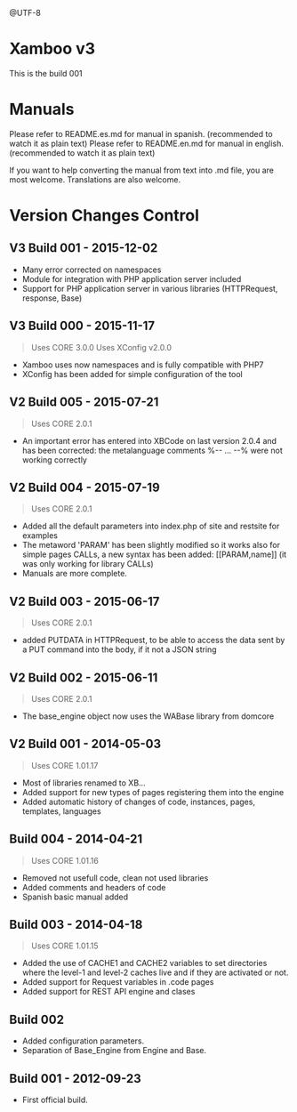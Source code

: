 @UTF-8

Xamboo v3
=============================
This is the build 001

Manuals
=======================

Please refer to README.es.md for manual in spanish. (recommended to watch it as plain text)
Please refer to README.en.md for manual in english. (recommended to watch it as plain text)

If you want to help converting the manual from text into .md file, you are most welcome.
Translations are also welcome.

Version Changes Control
=======================

V3 Build 001 - 2015-12-02
-----------------------
- Many error corrected on namespaces
- Module for integration with PHP application server included
- Support for PHP application server in various libraries (HTTPRequest, response, Base)

V3 Build 000 - 2015-11-17
-----------------------
> Uses CORE 3.0.0
> Uses XConfig v2.0.0
- Xamboo uses now namespaces and is fully compatible with PHP7
- XConfig has been added for simple configuration of the tool

V2 Build 005 - 2015-07-21
-----------------------
> Uses CORE 2.0.1
- An important error has entered into XBCode on last version 2.0.4 and has been corrected: the metalanguage comments %-- ... --% were not working correctly

V2 Build 004 - 2015-07-19
-----------------------
> Uses CORE 2.0.1
- Added all the default parameters into index.php of site and restsite for examples
- The metaword 'PARAM' has been slightly modified so it works also for simple pages CALLs, a new syntax has been added: [[PARAM,name]] (it was only working for library CALLs)
- Manuals are more complete.

V2 Build 003 - 2015-06-17
-----------------------
> Uses CORE 2.0.1
- added PUTDATA in HTTPRequest, to be able to access the data sent by a PUT command into the body, if it not a JSON string

V2 Build 002 - 2015-06-11
-----------------------
> Uses CORE 2.0.1
- The base_engine object now uses the WABase library from domcore

V2 Build 001 - 2014-05-03
-----------------------
> Uses CORE 1.01.17
- Most of libraries renamed to XB...
- Added support for new types of pages registering them into the engine
- Added automatic history of changes of code, instances, pages, templates, languages

Build 004 - 2014-04-21
-----------------------
> Uses CORE 1.01.16
- Removed not usefull code, clean not used libraries
- Added comments and headers of code
- Spanish basic manual added

Build 003 - 2014-04-18
-----------------------
> Uses CORE 1.01.15
- Added the use of CACHE1 and CACHE2 variables to set directories where the level-1 and level-2 caches live and if they are activated or not.
- Added support for Request variables in .code pages
- Added support for REST API engine and clases

Build 002
-----------------------
- Added configuration parameters.
- Separation of Base_Engine from Engine and Base.

Build 001 - 2012-09-23
-----------------------
- First official build.

